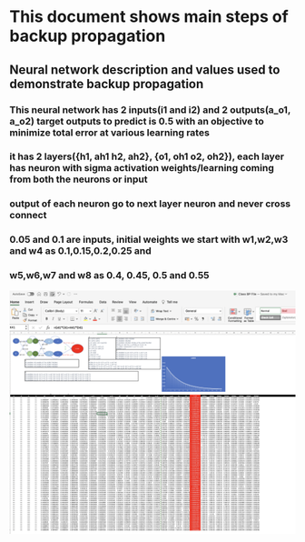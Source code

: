 # This document shows main steps of backup propagation

## Neural network description and values used to demonstrate backup propagation

### This neural network has 2 inputs(i1 and i2) and 2 outputs(a_o1, a_o2) target outputs to predict is 0.5 with an objective to minimize total error at various learning rates

### it has 2 layers({h1, ah1 h2, ah2}, {o1, oh1 o2, oh2}), each layer has neuron with sigma activation weights/learning coming from both the neurons or input

### output of each neuron go to next layer neuron and never cross connect

### 0.05 and 0.1 are inputs, initial weights we start with w1,w2,w3 and w4 as 0.1,0.15,0.2,0.25 and

### w5,w6,w7 and w8 as 0.4, 0.45, 0.5 and 0.55

![overall back propagation with learning rate 1](./overall_bp_image1.png)
